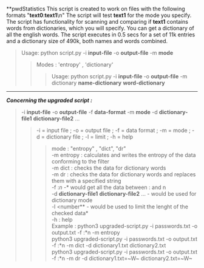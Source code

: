 **pwdStatistics
This script is created to work on files with the following formats "**text0**:**text1**\n"
The script will test **text1** for the mode you specify. 
The script has functionality for scanning and comparing if **text1** contains words from dictionaries, which you will specify.
You can get a dictionary of all the english words. The script executes in 0.5 secs for a set of 11k entries and a dictionary size of 490k, both names and words combined.

>Usage: python script.py -i **input-file** -o **output-file** -m **mode**
>>Modes : 'entropy' , 'dictionary'
>>>Usage: python script.py -i **input-file** -o **output-file** -m dictionary **name-dictionary** **word-dictionary**
----
***Concerning the upgraded script :***
>-i **input-file** -o **output-file** -f **data-format** -m **mode** -d **dictionary-file1** **dictionary-file2** ...  
>>-i = input file ; -o = output file ; -f = data format ; -m = mode ; -d = dictionary file ; -l = limit ; -h = help  
>>>mode : \"entropy\" , \"dict\", \"dr\"  
>>>-m entropy : calculates and writes the entropy of the data conforming to the filter  
>>>-m dict : checks the data for dictionary words  
>>>-m dr : checks the data for dictionary words and replaces them with a specified string  
>>>-f :*n -** would get all the data between : and n  
>>>-d **dictionary-file1** **dictionary-file2** ... - would be used for dictionary mode  
>>-l <number** - would be used to limit the lenght of the checked data*  
>-h : help  
Example :
python3 upgraded-script.py -i passwords.txt -o output.txt -f :*n -m entropy  
python3 upgraded-script.py -i passwords.txt -o output.txt -f :*n -m dict -d dictionary1.txt dictionary2.txt  
python3 upgraded-script.py -i passwords.txt -o output.txt -f :*n -m dr -d dictionary1.txt=~W~ dictionary2.txt=~W~  
            

